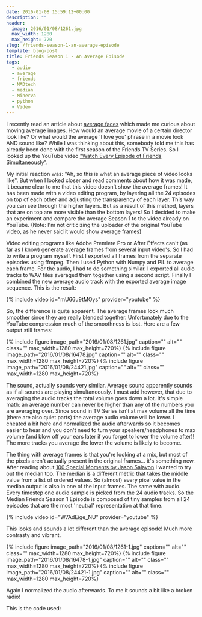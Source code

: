 ```yaml
---
date: 2016-01-08 15:59:12+00:00
description: ""
header:
  image: 2016/01/08/1261.jpg
  max_width: 1280
  max_height: 720
slug: /friends-season-1-an-average-episode
template: blog-post
title: Friends Season 1 - An Average Episode
tags:
  - audio
  - average
  - friends
  - MADtech
  - median
  - Minerva
  - python
  - Video
---
```


I recently read an article about [average faces](http://www.engadget.com/2015/11/16/face-detection-tech-inanimate-objects-human/) which made me curious about moving average images. How would an average movie of a certain director look like? Or what would the average 'I love you' phrase in a movie look AND sound like? While I was thinking about this, somebody told me this has already been done with the first season of the Friends TV Series. So I looked up the YouTube video ["Watch Every Episode of Friends Simultaneously"](https://www.youtube.com/watch?v=6MbJi0xtnEA).

My initial reaction was: "Ah, so this is what an average piece of video looks like". But when I looked closer and read comments about how it was made, it became clear to me that this video doesn't show the average frames! It has been made with a video editing program, by layering all the 24 episodes on top of each other and adjusting the transparency of each layer. This way you can see through the higher layers. But as a result of this method, layers that are on top are more visible than the bottom layers! So I decided to make an experiment and compare the average Season 1 to the video already on YouTube. (Note: I'm not criticizing the uploader of the original YouTube video, as he never said it would show average frames)

Video editing programs like Adobe Premiere Pro or After Effects can't (as far as I know) generate average frames from several input video's. So I had to write a program myself. First I exported all frames from the separate episodes using ffmpeg. Then I used Python with Numpy and PIL to average each frame. For the audio, I had to do something similar. I exported all audio tracks to WAV files averaged them together using a second script. Finally I combined the new average audio track with the exported average image sequence. This is the result:

{% include video id="mU66u9tMOys" provider="youtube" %}

So, the difference is quite apparent. The average frames look much smoother since they are really blended together. Unfortunately due to the YouTube compression much of the smoothness is lost. Here are a few output still frames:

{% include figure image_path="2016/01/08/1261.jpg" caption="" alt="" class="" max_width=1280 max_height=720%}
{% include figure image_path="2016/01/08/16478.jpg" caption="" alt="" class="" max_width=1280 max_height=720%}
{% include figure image_path="2016/01/08/24421.jpg" caption="" alt="" class="" max_width=1280 max_height=720%}

The sound, actually sounds very similar. Average sound apparently sounds as if all sounds are playing simultaneously. I must add however, that due to averaging the audio tracks the total volume goes down a lot. It's simple math: an average number can never be higher than any of the numbers you are averaging over. Since sound in TV Series isn't at max volume all the time (there are also quiet parts) the average audio volume will be lower. I cheated a bit here and normalized the audio afterwards so it becomes easier to hear and you don't need to turn your speakers/headphones to max volume (and blow off your ears later if you forget to lower the volume after)! The more tracks you average the lower the volume is likely to become.

The thing with average frames is that you're looking at a mix, but most of the pixels aren't actually present in the original frames... it's something new. After reading about [100 Special Moments by Jason Salavon](http://www.cabinetmagazine.org/issues/15/salavon.php) I wanted to try out the median too. The median is a different metric that takes the middle value from a list of ordered values. So (almost) every pixel value in the median output is also in one of the input frames. The same with audio. Every timestep one audio sample is picked from the 24 audio tracks. So the Median Friends Season 1 Episode is composed of tiny samples from all 24 episodes that are the most 'neutral' representation at that time.

{% include video id="W7AdEige_NU" provider="youtube" %}

This looks and sounds a lot different than the average episode! Much more contrasty and vibrant.

{% include figure image_path="2016/01/08/1261-1.jpg" caption="" alt="" class="" max_width=1280 max_height=720%}
{% include figure image_path="2016/01/08/16478-1.jpg" caption="" alt="" class="" max_width=1280 max_height=720%}
{% include figure image_path="2016/01/08/24421-1.jpg" caption="" alt="" class="" max_width=1280 max_height=720%}

Again I normalized the audio afterwards. To me it sounds a bit like a broken radio!

This is the code used:
<script src="https://gist.github.com/Jip-Hop/112ef3a24eaa4d87767a.js"></script>
<script src="https://gist.github.com/Jip-Hop/c69c10da6f5376502b51.js"></script>
<script src="https://gist.github.com/Jip-Hop/c70319c0e0eb5bae0bc7.js"></script>